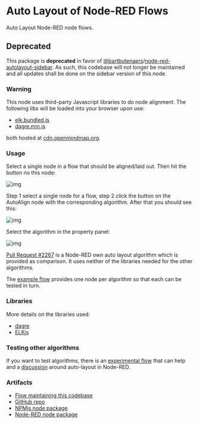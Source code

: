 # Auto Layout of Node-RED Flows

Auto Layout Node-RED node flows.

## Deprecated

This package is **deprecated** in favor of <a href="https://github.com/bartbutenaers">@bartbutenaers</a>/<a href="https://github.com/bartbutenaers/node-red-autolayout-sidebar">node-red-autolayout-sidebar</a>. As such, this codebase will not longer be maintained and all updates shall be done on the sidebar version of this node.

### Warning

This node uses third-party Javascript libraries to do node alignment. The following libs will be loaded into your browser upon use:

- [elk.bundled.js](https://cdn.openmindmap.org/thirdparty/elk.bundled.js) 
- [dagre.min.js](https://cdn.openmindmap.org/thirdparty/dagre.min.js) 

both hosted at [cdn.openmindmap.org](https://github.com/gorenje/cdn.openmindmap.org).

### Usage

Select a single node in a flow that should be aligned/laid out. Then hit the button no this node:

![img](https://cdn.openmindmap.org/content/1696154885193_Screen_Shot_2023-10-01_at_12.04.56.png)

Step 1 select a single node for a flow, step 2 click the button on the AutoAlign node with the corresponding algorithm. After that you should see this:

![img](https://cdn.openmindmap.org/content/1696154889365_Screen_Shot_2023-10-01_at_12.05.10.png)

Select the algorithm in the property panel:

![img](https://cdn.openmindmap.org/content/1696155294954_Screen_Shot_2023-10-01_at_12.14.15.png)

[Pull Request #2267](https://github.com/gorenje/cdn.openmindmap.org) is a Node-RED own auto layout algorithm which is provided as comparison. It uses neither of the libraries needed for the other algorithms.

The [example flow](https://flowhub.org/f/b22f47c724215b2a) provides one node per algorithm so that each can be tested in turn.

### Libraries

More details on the libraries used:

- [dagre](https://github.com/dagrejs/dagre)
- [ELKjs](https://github.com/kieler/elkjs)

### Testing other algorithms

If you want to test algorithms, there is an [experimental flow](https://flowhub.org/f/291e3f0b7f652839) that can help and a [discussion](https://discourse.nodered.org/t/node-red-auto-layouting-using-elkjs-dagre/81052) around auto-layout in Node-RED. 

### Artifacts

- [Flow maintaining this codebase](https://flowhub.org/f/3de89bdf647951dc)
- [GitHub repo](https://github.com/gorenje/node-red-contrib-auto-alignment)
- [NPMjs node package](https://www.npmjs.com/package/@gregoriusrippenstein/node-red-contrib-auto-alignment)
- [Node-RED node package](https://flows.nodered.org/node/@gregoriusrippenstein/node-red-contrib-auto-alignment)

